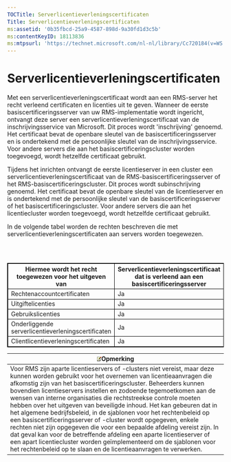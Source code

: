 ```yaml
---
TOCTitle: Serverlicentieverleningscertificaten
Title: Serverlicentieverleningscertificaten
ms:assetid: '0b35fbcd-25a9-4587-898d-9a30fd1d3c5b'
ms:contentKeyID: 18113836
ms:mtpsurl: 'https://technet.microsoft.com/nl-nl/library/Cc720184(v=WS.10)'
---
```


Serverlicentieverleningscertificaten
====================================

Met een serverlicentieverleningscertificaat wordt aan een RMS-server het recht verleend certificaten en licenties uit te geven. Wanneer de eerste basiscertificeringsserver van uw RMS-implementatie wordt ingericht, ontvangt deze server een serverlicentieverleningscertificaat van de inschrijvingsservice van Microsoft. Dit proces wordt 'inschrijving' genoemd. Het certificaat bevat de openbare sleutel van de basiscertificeringsserver en is ondertekend met de persoonlijke sleutel van de inschrijvingsservice. Voor andere servers die aan het basiscertificeringscluster worden toegevoegd, wordt hetzelfde certificaat gebruikt.

Tijdens het inrichten ontvangt de eerste licentieserver in een cluster een serverlicentieverleningscertificaat van de RMS-basiscertificeringsserver of het RMS-basiscertificeringscluster. Dit proces wordt subinschrijving genoemd. Het certificaat bevat de openbare sleutel van de licentieserver en is ondertekend met de persoonlijke sleutel van de basiscertificeringsserver of het basiscertificeringscluster. Voor andere servers die aan het licentiecluster worden toegevoegd, wordt hetzelfde certificaat gebruikt.

In de volgende tabel worden de rechten beschreven die met serverlicentieverleningscertificaten aan servers worden toegewezen.

###  

 
<table style="border:1px solid black;">
<colgroup>
<col width="33%" />
<col width="33%" />
<col width="33%" />
</colgroup>
<thead>
<tr class="header">
<th style="border:1px solid black;" >Hiermee wordt het recht toegewezen voor het uitgeven van</th>
<th style="border:1px solid black;" >Serverlicentieverleningscertificaat dat is verleend aan een basiscertificeringsserver</th>
<th style="border:1px solid black;" >Serverlicentieverleningscertificaat dat is verleend aan een licentieserver</th>
</tr>
</thead>
<tbody>
<tr class="odd">
<td style="border:1px solid black;">Rechtenaccountcertificaten</td>
<td style="border:1px solid black;">Ja</td>
<td style="border:1px solid black;">Nee</td>
</tr>
<tr class="even">
<td style="border:1px solid black;">Uitgiftelicenties</td>
<td style="border:1px solid black;">Ja</td>
<td style="border:1px solid black;">Ja</td>
</tr>
<tr class="odd">
<td style="border:1px solid black;">Gebruikslicenties</td>
<td style="border:1px solid black;">Ja</td>
<td style="border:1px solid black;">Ja</td>
</tr>
<tr class="even">
<td style="border:1px solid black;">Onderliggende serverlicentieverleningscertificaten</td>
<td style="border:1px solid black;">Ja</td>
<td style="border:1px solid black;">Nee</td>
</tr>
<tr class="odd">
<td style="border:1px solid black;">Clientlicentieverleningscertificaten</td>
<td style="border:1px solid black;">Ja</td>
<td style="border:1px solid black;">Ja</td>
</tr>
</tbody>
</table>
  
| ![](images/Cc720184.note(WS.10).gif)Opmerking                                                                                                                                                                                                                                                                                                                                                                                                                                                                                                                                                                                                                                                                                                                                                                                               |  
|--------------------------------------------------------------------------------------------------------------------------------------------------------------------------------------------------------------------------------------------------------------------------------------------------------------------------------------------------------------------------------------------------------------------------------------------------------------------------------------------------------------------------------------------------------------------------------------------------------------------------------------------------------------------------------------------------------------------------------------------------------------------------------------------------------------------------------------------------------------------------|  
| Voor RMS zijn aparte licentieservers of -clusters niet vereist, maar deze kunnen worden gebruikt voor het overnemen van licentieaanvragen die afkomstig zijn van het basiscertificeringscluster. Beheerders kunnen bovendien licentieservers instellen en zodoende tegemoetkomen aan de wensen van interne organisaties die rechtstreekse controle moeten hebben over het uitgeven van beveiligde inhoud. Het kan gebeuren dat in het algemene bedrijfsbeleid, in de sjablonen voor het rechtenbeleid op een basiscertificeringsserver of -cluster wordt opgegeven, enkele rechten niet zijn opgegeven die voor een bepaalde afdeling vereist zijn. In dat geval kan voor de betreffende afdeling een aparte licentieserver of een apart licentiecluster worden geïmplementeerd om de sjablonen voor het rechtenbeleid op te slaan en de licentieaanvragen te verwerken. |
